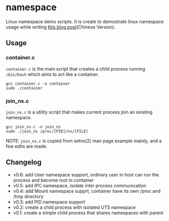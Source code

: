 # namespace
Linux namespace demo scripts. It is create to demostrate linux namespace usage while writing [this blog post](http://cizixs.com/2017/08/29/linux-namespace)(Chinese Version).

## Usage


### container.c

`container.c` is the main script that creates a child process running `/bin/bash` which aims to act like a container.

```
gcc container.c -o container
sudo ./container
```

### join_ns.c

`join_ns.c` is a utility script that makes current process join an existing namespace.

```
gcc join_ns.c -o join_ns
sudo ./join_ns /proc/[PID]/ns/[FILE]
```

NOTE: `join_ns.c` is copied from setns(2) man page example mainly, and a few edits are made.

## Changelog

- v0.6: add User namespace support, ordinary user in host can run the process and become root in container
- v0.5: add IPC namespace, isolate inter process communication
- v0.4: add Mount namespace supprt, container have its own /proc and /tmp directory
- v0.3: add PID namespace support
- v0.2: create a child process with isolated UTS namespace
- v0.1: create a simple child process that shares namespaces with parent
